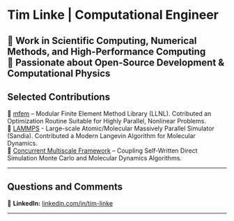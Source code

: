 # Tim Linke | Computational Engineer  

🔹 **Work in Scientific Computing, Numerical Methods, and High-Performance Computing**  
🔹 **Passionate about Open-Source Development & Computational Physics**   
---

## **Selected Contributions**  
🔹 [mfem](https://github.com/mfem/mfem/pull/4486) – Modular Finite Element Method Library (LLNL). Cotributed an Optimization Routine Suitable for Highly Parallel, Nonlinear Problems.  
🔹 [LAMMPS](https://github.com/lammps/lammps/pull/4574) - Large-scale Atomic/Molecular Massively Parallel Simulator (Sandia). Contributed a Modern Langevin Algorithm for Molecular Dynamics.  
🔹 [Concurrent Multiscale Framework](https://github.com/talinke/Concurrent-DSMC-MD) – Coupling Self-Written Direct Simulation Monte Carlo and Molecular Dynamics Algorithms.  

---

## **Questions and Comments**  
🔹 **LinkedIn:** [linkedin.com/in/tim-linke](https://www.linkedin.com/in/tim-linke/) 

---
